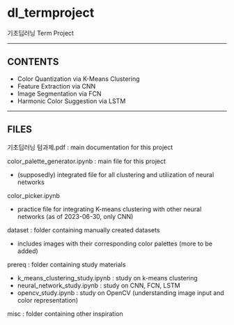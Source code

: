 # dl_termproject
기초딥러닝 Term Project

---
## CONTENTS

- Color Quantization via K-Means Clustering
- Feature Extraction via CNN
- Image Segmentation via FCN
- Harmonic Color Suggestion via LSTM

---
## FILES

기초딥러닝 텀과제.pdf : main documentation for this project

color_palette_generator.ipynb : main file for this project
- (supposedly) integrated file for all clustering and utilization of neural networks

color_picker.ipynb
- practice file for integrating K-means clustering with other neural networks (as of 2023-06-30, only CNN)

dataset : folder containing manually created datasets
- includes images with their corresponding color palettes (more to be added)

prereq : folder containing study materials
  - k_means_clustering_study.ipynb : study on k-means clustering
  - neural_network_study.ipynb : study on CNN, FCN, LSTM
  - opencv_study.ipynb : study on OpenCV (understanding image input and color representation)

misc : folder containing other inspiration
